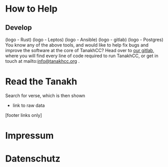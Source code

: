 # How to Help

## Develop
(logo - Rust) (logo - Leptos) (logo - Ansible) (logo - gitlab) (logo - Postgres)
You know any of the above tools, and would like to help fix bugs and improve the software at the core of TanakhCC?
Head over to [our gitlab](https://gitlab.tanakhcc.org), where you will find every line of code required to run TanakhCC, or get in touch at mailto:info@tanakhcc.org .

# Read the Tanakh
Search for verse, which is then shown
- link to raw data

[footer links only]
# Impressum
# Datenschutz


